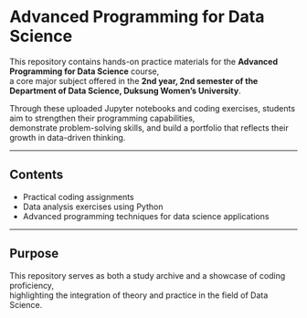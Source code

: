 # Advanced Programming for Data Science

This repository contains hands-on practice materials for the **Advanced Programming for Data Science** course,  
a core major subject offered in the **2nd year, 2nd semester of the Department of Data Science, Duksung Women’s University**. 

Through these uploaded Jupyter notebooks and coding exercises, students aim to strengthen their programming capabilities,  
demonstrate problem-solving skills, and build a portfolio that reflects their growth in data-driven thinking.  

---

## Contents
- Practical coding assignments
- Data analysis exercises using Python  
- Advanced programming techniques for data science applications
  
---

## Purpose
This repository serves as both a study archive and a showcase of coding proficiency,  
highlighting the integration of theory and practice in the field of Data Science.
